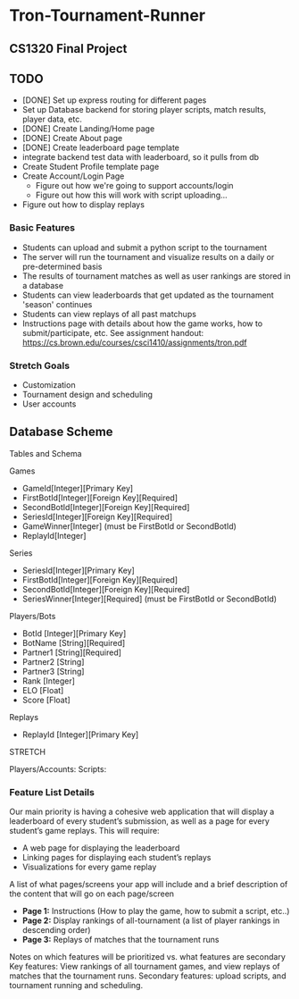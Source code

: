 # Tron-Tournament-Runner

## CS1320 Final Project

## TODO

- [DONE] Set up express routing for different pages
- Set up Database backend for storing player scripts, match results, player data, etc.
- [DONE] Create Landing/Home page
- [DONE] Create About page
- [DONE] Create leaderboard page template
- integrate backend test data with leaderboard, so it pulls from db
- Create Student Profile template page
- Create Account/Login Page
  - Figure out how we're going to support accounts/login
  - Figure out how this will work with script uploading...
- Figure out how to display replays

### Basic Features

- Students can upload and submit a python script to the tournament
- The server will run the tournament and visualize results on a daily or pre-determined basis
- The results of tournament matches as well as user rankings are stored in a database
- Students can view leaderboards that get updated as the tournament 'season' continues
- Students can view replays of all past matchups
- Instructions page with details about how the game works, how to submit/participate, etc.
See assignment handout: <https://cs.brown.edu/courses/csci1410/assignments/tron.pdf>

### Stretch Goals

- Customization
- Tournament design and scheduling
- User accounts

## Database Scheme

Tables and Schema

Games

- GameId[Integer][Primary Key]
- FirstBotId[Integer][Foreign Key][Required]
- SecondBotId[Integer][Foreign Key][Required]
- SeriesId[Integer][Foreign Key][Required]
- GameWinner[Integer] (must be FirstBotId or SecondBotId)
- ReplayId[Integer]

Series

- SeriesId[Integer][Primary Key]
- FirstBotId[Integer][Foreign Key][Required]
- SecondBotId[Integer][Foreign Key][Required]
- SeriesWinner[Integer][Required] (must be FirstBotId or SecondBotId)

Players/Bots

- BotId [Integer][Primary Key]
- BotName [String][Required]
- Partner1 [String][Required]
- Partner2 [String]
- Partner3 [String]
- Rank [Integer]
- ELO [Float]
- Score [Float]

Replays

- ReplayId [Integer][Primary Key]

STRETCH

Players/Accounts:
Scripts:

### Feature List Details

Our main priority is having a cohesive web application that will display a leaderboard of every student’s submission, as well as a page for every student’s game replays. This will require:

- A web page for displaying the leaderboard
- Linking pages for displaying each student’s replays
- Visualizations for every game replay

A list of what pages/screens your app will include and a brief description of the content that will go on each page/screen

- **Page 1:** Instructions (How to play the game, how to submit a script, etc..)
- **Page 2:** Display rankings of all-tournament (a list of player rankings in descending order)
- **Page 3:** Replays of matches that the tournament runs

Notes on which features will be prioritized vs. what features are secondary
Key features: View rankings of all tournament games, and view replays of matches that the tournament runs.
Secondary features: upload scripts, and tournament running and scheduling.
